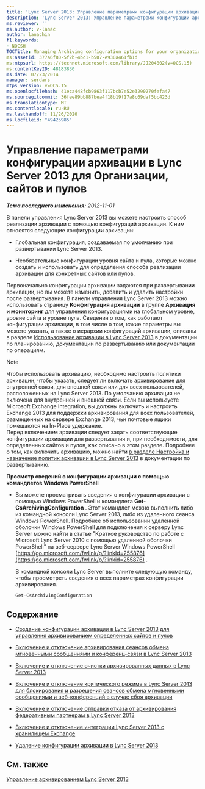 ```yaml
---
title: 'Lync Server 2013: Управление параметрами конфигурации архивации для Организации, сайтов и пулов'
description: 'Lync Server 2013: Управление параметрами конфигурации архивации для Организации, сайтов и пулов.'
ms.reviewer: ''
ms.author: v-lanac
author: lanachin
f1.keywords:
- NOCSH
TOCTitle: Managing Archiving configuration options for your organization, sites, and pools
ms:assetid: 377a6f80-5f2b-4bc1-b507-e930a461fb1d
ms:mtpsurl: https://technet.microsoft.com/library/JJ204802(v=OCS.15)
ms:contentKeyID: 48183830
ms.date: 07/23/2014
manager: serdars
mtps_version: v=OCS.15
ms.openlocfilehash: 41eca448fcb9863f117bcb7e52e3290270fefa47
ms.sourcegitcommit: 36fee89bb887bea4f18b19f17a8c69daf5bc423d
ms.translationtype: MT
ms.contentlocale: ru-RU
ms.lasthandoff: 11/26/2020
ms.locfileid: "49425985"
---
```

# <a name="managing-archiving-configuration-options-in-lync-server-2013-for-your-organization-sites-and-pools"></a>Управление параметрами конфигурации архивации в Lync Server 2013 для Организации, сайтов и пулов

<div data-xmlns="http://www.w3.org/1999/xhtml">

<div class="topic" data-xmlns="http://www.w3.org/1999/xhtml" data-msxsl="urn:schemas-microsoft-com:xslt" data-cs="https://msdn.microsoft.com/">

<div data-asp="https://msdn2.microsoft.com/asp">



</div>

<div id="mainSection">

<div id="mainBody">

<span> </span>

_**Тема последнего изменения:** 2012-11-01_

В панели управления Lync Server 2013 вы можете настроить способ реализации архивации с помощью конфигураций архивации. К ним относятся следующие конфигурации архивации:

  - Глобальная конфигурация, создаваемая по умолчанию при развертывании Lync Server 2013.

  - Необязательные конфигурации уровня сайта и пула, которые можно создать и использовать для определения способа реализации архивации для конкретных сайтов или пулов.

Первоначально конфигурации архивации задаются при развертывании архивации, но вы можете изменить, добавить и удалить настройки после развертывания. В панели управления Lync Server 2013 можно использовать страницу **Конфигурация архивации** в группе **Архивация и мониторинг** для управления конфигурациями на глобальном уровне, уровне сайта и уровне пула. Сведения о том, как работают конфигурации архивации, в том числе о том, какие параметры вы можете указать, а также о иерархии конфигураций архивации, описаны в разделе [Использование архивации в Lync Server 2013](lync-server-2013-how-archiving-works.md) в документации по планированию, документации по развертыванию или документации по операциям.

<div>


> [!NOTE]  
> Чтобы использовать архивацию, необходимо настроить политики архивации, чтобы указать, следует ли включать архивирование для внутренней связи, для внешней связи или для всех пользователей, расположенных на Lync Server 2013. По умолчанию архивация не включена для внутренней и внешней связи. Если вы используете Microsoft Exchange Integration, вы должны включить и настроить Exchange 2013 для поддержки архивирования для всех пользователей, размещенных на сервере Exchange 2013, чьи почтовые ящики помещаются на In-Place удержание.<BR>Перед включением архивации следует задать соответствующие конфигурации архивации для развертывания и, при необходимости, для определенных сайтов и пулов, как описано в этом разделе. Подробнее о том, как включить архивацию, можно найти <A href="lync-server-2013-configuring-and-assigning-archiving-policies.md">в разделе Настройка и назначение политик архивации в Lync Server 2013</A> в документации по развертыванию.



</div>

**Просмотр сведений о конфигурации архивации с помощью командлетов Windows PowerShell**

  - Вы можете просматривать сведения о конфигурации архивации с помощью Windows PowerShell и командлета **Get-CsArchivingConfiguration** . Этот командлет можно выполнить либо из командной консоли Lync Server 2013, либо из удаленного сеанса Windows PowerShell. Подробнее об использовании удаленной оболочки Windows PowerShell для подключения к серверу Lync Server можно найти в статье "Краткое руководство по работе с Microsoft Lync Server 2010 с помощью удаленной оболочки PowerShell" на веб-сервере Lync Server Windows PowerShell [https://go.microsoft.com/fwlink/p/?linkId=255876](https://go.microsoft.com/fwlink/p/?linkid=255876) .
    
    В командной консоли Lync Server выполните следующую команду, чтобы просмотреть сведения о всех параметрах конфигурации архивирования.
    
        Get-CsArchivingConfiguration

<div>

## <a name="in-this-section"></a>Содержание

  - [Создание конфигурации архивации в Lync Server 2013 для управления архивированием определенных сайтов и пулов](lync-server-2013-creating-an-archiving-configuration-to-manage-archiving-for-specific-sites-or-pools.md)

  - [Включение и отключение архивирования сеансов обмена мгновенными сообщениями и конференц-связи в Lync Server 2013](lync-server-2013-enabling-or-disabling-archiving-of-im-or-conferencing-sessions.md)

  - [Включение и отключение очистки архивированных данных в Lync Server 2013](lync-server-2013-enabling-or-disabling-the-purging-of-archived-data.md)

  - [Включение и отключение критического режима в Lync Server 2013 для блокирования и разрешения сеансов обмена мгновенными сообщениями и веб-конференций в случае сбоя архивации](lync-server-2013-enable-disable-critical-mode.md)

  - [Включение и отключение отправки отказа от архивирования федеративным партнерам в Lync Server 2013](lync-server-2013-enable-or-disable-sending-an-archiving-disclaimer-to-federated-partners.md)

  - [Включение и отключение интеграции Lync Server 2013 с хранилищем Exchange](lync-server-2013-enabling-or-disabling-integration-with-exchange-storage.md)

  - [Удаление конфигурации архивации в Lync Server 2013](lync-server-2013-deleting-an-archiving-configuration.md)

</div>

<div>

## <a name="see-also"></a>См. также


[Управление архивированием Lync Server 2013](lync-server-2013-managing-archiving.md)  
  

</div>

</div>

<span> </span>

</div>

</div>

</div>

